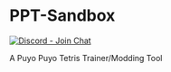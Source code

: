 # PPT-Sandbox

[![Discord - Join Chat](https://img.shields.io/badge/discord-join%20chat-blue)](https://discord.gg/vfrmzUV)

A Puyo Puyo Tetris Trainer/Modding Tool
